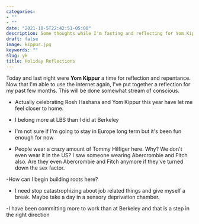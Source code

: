 ```yaml
---
categories:
- ""
- ""
date: "2021-10-5T22:42:51-05:00"
description: Some thoughts while I'm fasting and reflecting for Yom Kippur
draft: false
image: kippur.jpg
keywords: ""
slug: yk
title: Holiday Reflections
---
```


Today and last night were **Yom Kippur** a time for reflection and repentance. Now that I'm able to use the internet again, I've put together a reflection for my past few months. This will be done somewhat stream of conscious.

- Actually celebrating Rosh Hashana and Yom Kippur this year have let me feel closer to home.

- I belong more at LBS than I did at Berkeley

- I'm not sure if I'm going to stay in Europe long term but it's been fun enough for now

- People wear a crazy amount of Tommy Hilfiger here. Why? We don't even wear it in the US? I saw someone wearing Abercrombie and Fitch also. Are they even Abercrombie and Fitch anymore if they've turned down the sex factor.

-How can I begin building roots here? 

- I need stop catastrophizing about job related things and give myself a break. Maybe take a day in a sensory deprivation chamber. 

-I have been committing more to work than at Berkeley and that is a step in the right direction